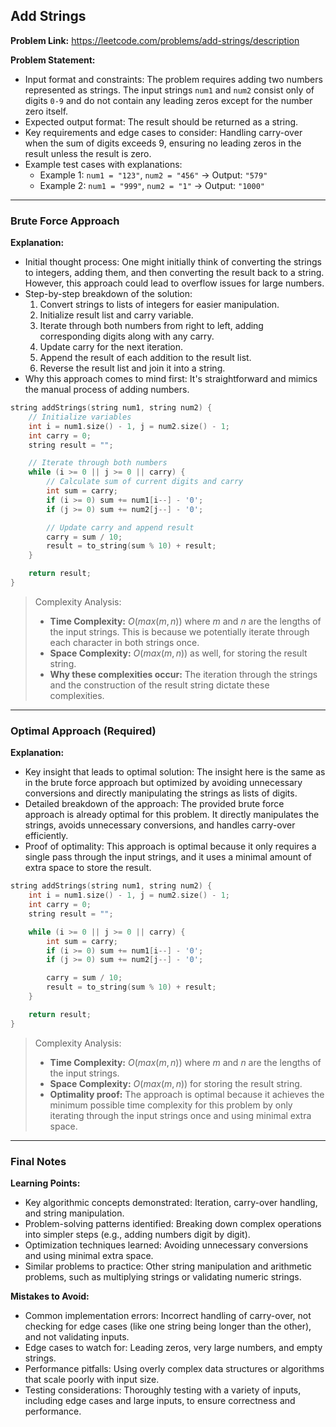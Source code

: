 ## Add Strings
**Problem Link:** https://leetcode.com/problems/add-strings/description

**Problem Statement:**
- Input format and constraints: The problem requires adding two numbers represented as strings. The input strings `num1` and `num2` consist only of digits `0-9` and do not contain any leading zeros except for the number zero itself.
- Expected output format: The result should be returned as a string.
- Key requirements and edge cases to consider: Handling carry-over when the sum of digits exceeds 9, ensuring no leading zeros in the result unless the result is zero.
- Example test cases with explanations:
  - Example 1: `num1 = "123"`, `num2 = "456"` -> Output: `"579"`
  - Example 2: `num1 = "999"`, `num2 = "1"` -> Output: `"1000"`

---

### Brute Force Approach
**Explanation:**
- Initial thought process: One might initially think of converting the strings to integers, adding them, and then converting the result back to a string. However, this approach could lead to overflow issues for large numbers.
- Step-by-step breakdown of the solution:
  1. Convert strings to lists of integers for easier manipulation.
  2. Initialize result list and carry variable.
  3. Iterate through both numbers from right to left, adding corresponding digits along with any carry.
  4. Update carry for the next iteration.
  5. Append the result of each addition to the result list.
  6. Reverse the result list and join it into a string.
- Why this approach comes to mind first: It's straightforward and mimics the manual process of adding numbers.

```cpp
string addStrings(string num1, string num2) {
    // Initialize variables
    int i = num1.size() - 1, j = num2.size() - 1;
    int carry = 0;
    string result = "";

    // Iterate through both numbers
    while (i >= 0 || j >= 0 || carry) {
        // Calculate sum of current digits and carry
        int sum = carry;
        if (i >= 0) sum += num1[i--] - '0';
        if (j >= 0) sum += num2[j--] - '0';

        // Update carry and append result
        carry = sum / 10;
        result = to_string(sum % 10) + result;
    }

    return result;
}
```

> Complexity Analysis:
> - **Time Complexity:** $O(max(m, n))$ where $m$ and $n$ are the lengths of the input strings. This is because we potentially iterate through each character in both strings once.
> - **Space Complexity:** $O(max(m, n))$ as well, for storing the result string.
> - **Why these complexities occur:** The iteration through the strings and the construction of the result string dictate these complexities.

---

### Optimal Approach (Required)
**Explanation:**
- Key insight that leads to optimal solution: The insight here is the same as in the brute force approach but optimized by avoiding unnecessary conversions and directly manipulating the strings as lists of digits.
- Detailed breakdown of the approach: The provided brute force approach is already optimal for this problem. It directly manipulates the strings, avoids unnecessary conversions, and handles carry-over efficiently.
- Proof of optimality: This approach is optimal because it only requires a single pass through the input strings, and it uses a minimal amount of extra space to store the result.

```cpp
string addStrings(string num1, string num2) {
    int i = num1.size() - 1, j = num2.size() - 1;
    int carry = 0;
    string result = "";

    while (i >= 0 || j >= 0 || carry) {
        int sum = carry;
        if (i >= 0) sum += num1[i--] - '0';
        if (j >= 0) sum += num2[j--] - '0';

        carry = sum / 10;
        result = to_string(sum % 10) + result;
    }

    return result;
}
```

> Complexity Analysis:
> - **Time Complexity:** $O(max(m, n))$ where $m$ and $n$ are the lengths of the input strings.
> - **Space Complexity:** $O(max(m, n))$ for storing the result string.
> - **Optimality proof:** The approach is optimal because it achieves the minimum possible time complexity for this problem by only iterating through the input strings once and using minimal extra space.

---

### Final Notes

**Learning Points:**
- Key algorithmic concepts demonstrated: Iteration, carry-over handling, and string manipulation.
- Problem-solving patterns identified: Breaking down complex operations into simpler steps (e.g., adding numbers digit by digit).
- Optimization techniques learned: Avoiding unnecessary conversions and using minimal extra space.
- Similar problems to practice: Other string manipulation and arithmetic problems, such as multiplying strings or validating numeric strings.

**Mistakes to Avoid:**
- Common implementation errors: Incorrect handling of carry-over, not checking for edge cases (like one string being longer than the other), and not validating inputs.
- Edge cases to watch for: Leading zeros, very large numbers, and empty strings.
- Performance pitfalls: Using overly complex data structures or algorithms that scale poorly with input size.
- Testing considerations: Thoroughly testing with a variety of inputs, including edge cases and large inputs, to ensure correctness and performance.